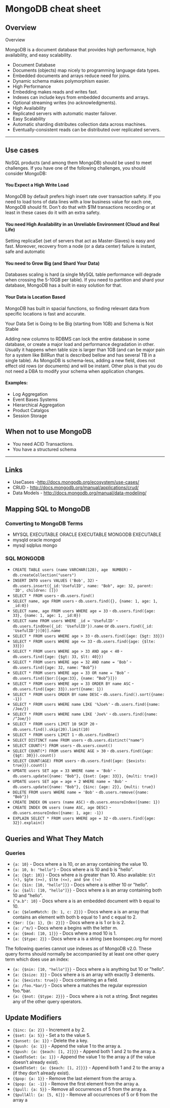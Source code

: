 
# MongoDB cheat sheet

## Overview

Overview

MongoDB is a document database that provides high performance, high availability, and easy scalability.

* Document Database
* Documents (objects) map nicely to programming language data types.
* Embedded documents and arrays reduce need for joins.
* Dynamic schema makes polymorphism easier.
* High Performance
* Embedding makes reads and writes fast.
* Indexes can include keys from embedded documents and arrays.
* Optional streaming writes (no acknowledgments).
* High Availability
* Replicated servers with automatic master failover.
* Easy Scalability
* Automatic sharding distributes collection data across machines.
* Eventually-consistent reads can be distributed over replicated servers.

---

## Use cases

NoSQL products (and among them MongoDB) should be used to meet challenges. If you have one of the following challenges, you should consider MongoDB:

#### You Expect a High Write Load

MongoDB by default prefers high insert rate over transaction safety. If you need to load tons of data lines with a low business value for each one, MongoDB should fit. Don't do that with $1M transactions recording or at least in these cases do it with an extra safety.

#### You need High Availability in an Unreliable Environment (Cloud and Real Life)

Setting replicaSet (set of servers that act as Master-Slaves) is easy and fast. Moreover, recovery from a node (or a data center) failure is instant, safe and automatic

#### You need to Grow Big (and Shard Your Data)

Databases scaling is hard (a single MySQL table performance will degrade when crossing the 5-10GB per table). If you need to partition and shard your database, MongoDB has a built in easy solution for that.

#### Your Data is Location Based

MongoDB has built in spacial functions, so finding relevant data from specific locations is fast and accurate.

Your Data Set is Going to be Big (starting from 1GB) and Schema is Not Stable

Adding new columns to RDBMS can lock the entire database in some database, or create a major load and performance degradation in other. Usually it happens when table size is larger than 1GB (and can be major pain for a system like BillRun that is described bellow and has several TB in a single table). As MongoDB is schema-less, adding a new field, does not effect old rows (or documents) and will be instant. Other plus is that you do not need a DBA to modify your schema when application changes.

#### Examples:

* Log Aggregation
* Event Bases Systems
* Hierarchical Aggregation
* Product Catalgos
* Session Storage

## When not to use MongoDB

* You need ACID Transactions.
* You have a structured schema
 

---

## Links

- UseCases -http://docs.mongodb.org/ecosystem/use-cases/
- CRUD - http://docs.mongodb.org/manual/applications/crud/
- Data Models - http://docs.mongodb.org/manual/data-modeling/

## Mapping SQL to MongoDB

### Converting to MongoDB Terms

- MYSQL EXECUTABLE ORACLE EXECUTABLE MONGODB EXECUTABLE
- mysqld oracle mongod
- mysql sqlplus mongo

### SQL MONGODB

- `CREATE TABLE users (name VARCHAR(128), age 
NUMBER)` - `db.createCollection("users")`
- `INSERT INTO users VALUES ('Bob', 32)` - `db.users.insert({_id:'UsefulID', name: "Bob", age: 32, parent: 'ID', children: []})`
- `SELECT * FROM users` - `db.users.find()`
- `SELECT name, age FROM users` - `db.users.find({}, {name: 1, age: 1, _id:0})`
- `SELECT name, age FROM users WHERE age = 33` - `db.users.find({age: 33}, {name: 1, age: 1, _id:0})`
- `SELECT name FROM users WHERE _id = 'UsefulID'` - `db.users.findOne({_id: 'UsefulID'}).name` or `db.users.find({_id: 'UsefulID'})[0]].name`
- `SELECT * FROM users WHERE age > 33` - `db.users.find({age: {$gt: 33}})`
- `SELECT * FROM users WHERE age <= 33` - `db.users.find({age: {$lte: 33}})`
- `SELECT * FROM users WHERE age > 33 AND age < 40` - `db.users.find({age: {$gt: 33, $lt: 40}})`
- `SELECT * FROM users WHERE age = 32 AND name = ‘Bob’` - `db.users.find({age: 32, name: “Bob”})`
- `SELECT * FROM users WHERE age = 33 OR name = ‘Bob’` - `db.users.find({$or:[{age:33}, {name: “Bob”}]})`
- `SELECT * FROM users WHERE age = 33 ORDER BY name ASC` - `db.users.find({age: 33}).sort({name: 1})`
- `SELECT * FROM users ORDER BY name DESC` - `db.users.find().sort({name: -1})`
- `SELECT * FROM users WHERE name LIKE '%Joe%'` - `db.users.find({name: /Joe/})`
- `SELECT * FROM users WHERE name LIKE 'Joe%'` - `db.users.find({name: /^Joe/})`
- `SELECT * FROM users LIMIT 10 SKIP 20` - `db.users.find().skip(20).limit(10)`
- `SELECT * FROM users LIMIT 1` - `db.users.findOne()`
- `SELECT DISTINCT name FROM users` - `db.users.distinct("name")`
- `SELECT COUNT(*) FROM users` - `db.users.count()`
- `SELECT COUNT(*) FROM users WHERE AGE > 30` - `db.users.find({age: {$gt: 30}}).count()`
- `SELECT COUNT(AGE) FROM users` - `db.users.find({age: {$exists: true}}).count()`
- `UPDATE users SET age = 33 WHERE name = 'Bob'` - `db.users.update({name: "Bob"}, {$set: {age: 33}}, {multi: true})`
- `UPDATE users SET age = age + 2 WHERE name = 'Bob'` - `db.users.update({name: "Bob"}, {$inc: {age: 2}}, {multi: true})`
- `DELETE FROM users WHERE name = 'Bob'` - `db.users.remove({name: "Bob"})`
- `CREATE INDEX ON users (name ASC)` - `db.users.ensureIndex({name: 1})`
- `CREATE INDEX ON users (name ASC, age DESC)` - `db.users.ensureIndex({name: 1, age: -1})`
- `EXPLAIN SELECT * FROM users WHERE age = 32` - `db.users.find({age: 32}).explain()`

## Queries and What They Match

### Queries

- `{a: 10}` - Docs where a is 10, or an array containing the value 10.
- `{a: 10, b: "hello"}` -  Docs where a is 10 and b is "hello".
- `{a: {$gt: 10}}` -  Docs where a is greater than 10. Also available: `$lt (<), $gte (>=), $lte (<=), and $ne (!=)`
- `{a: {$in: [10, "hello"]}}` -  Docs where a is either 10 or "hello". 
- `{a: {$all: [10, "hello"]}}` -  Docs where a is an array containing both 10 and "hello".
- `{"a.b": 10}` -  Docs where a is an embedded document with b equal to 10.
- `{a: {$elemMatch: {b: 1, c: 2}}}` -  Docs where a is an array that contains an element with both b equal to 1 and c equal to 2. 
- `{$or: [{a: 1}, {b: 2}]}` -  Docs where a is 1 or b is 2.
- `{a: /^m/}` -  Docs where a begins with the letter m.
- `{a: {$mod: [10, 1]}}` -  Docs where a mod 10 is 1.
- `{a: {$type: 2}}` -  Docs where a is a string (see bsonspec.org for more)

The following queries cannot use indexes as of MongoDB v2.0. These query forms should normally be 
accompanied by at least one other query term which does use an index:

- `{a: {$nin: [10, "hello"]}}` -  Docs where a is anything but 10 or "hello".
- `{a: {$size: 3}}` -  Docs where a is an array with exactly 3 elements.
- `{a: {$exists: true}}` -  Docs containing an a field.
- `{a: /foo.*bar/}` -  Docs where a matches the regular expression foo.*bar.
- `{a: {$not: {$type: 2}}}` -  Docs where a is not a string. $not negates any of the 
other query operators.

## Update Modifiers

- `{$inc: {a: 2}}` -  Increment a by 2.
- `{$set: {a: 5}}` -  Set a to the value 5.
- `{$unset: {a: 1}}` -  Delete the a key.
- `{$push: {a: 1}}` -  Append the value 1 to the array a.
- `{$push: {a: {$each: [1, 2]}}}` -  Append both 1 and 2 to the array a.
- `{$addToSet: {a: 1}}` -  Append the value 1 to the array a (if the value doesn’t already exist).
- `{$addToSet: {a: {$each: [1, 2]}}}` -  Append both 1 and 2 to the array a (if they don’t already exist).
- `{$pop: {a: 1}}` -  Remove the last element from the array a.
- `{$pop: {a: -1}}` -  Remove the first element from the array a.
- `{$pull: {a: 5}}` -  Remove all occurrences of 5 from the array a.
- `{$pullAll: {a: [5, 6]}}` -  Remove all occurrences of 5 or 6 from the array a
